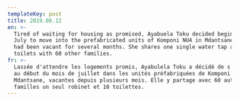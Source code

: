 ```yaml
---
templateKey: post
title: 2019.08.12
en: >-
  Tired of waiting for housing as promised, Ayabuela Toku decided beginning of
  July to move into the prefabricated units of Komponi NU4 in Mdantsane, which
  had been vacant for several months. She shares one single water tap and ten
  toilets with 60 other families.
fr: >-
  Lassée d'attendre les logements promis, Ayabulela Toku a décidé de s'installer
  au début du mois de juillet dans les unités préfabriquées de Komponi NU4 à
  Mdantsane, vacantes depuis plusieurs mois. Elle y partage avec 60 autres
  familles un seul robinet et 10 toilettes.
---
```


